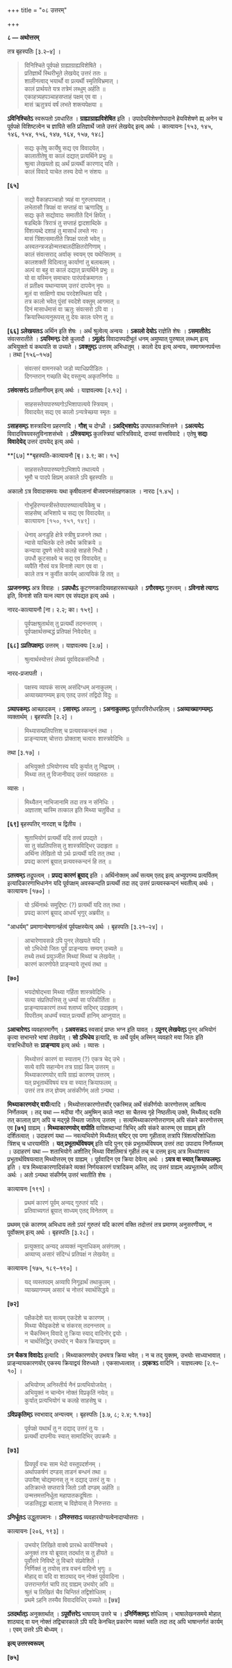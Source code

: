 +++
title = "०८ उत्तरम्"

+++


**८ — अथोत्तरम्**

तत्र बृहस्पतिः [३.२–४] ।

> विनिश्चिते पूर्वपक्षे ग्राह्याग्राह्यविशेषिते ।  
> प्रतिज्ञार्थे स्थिरीभूते लेखयेद् उत्तरं ततः ॥  
> शालीनत्वाद् भयार्थो वा प्रत्यर्थी स्मृतिविभ्रमात् ।  
> कालं प्रार्थयते यत्र तत्रेमं लब्धुम् अर्हति ॥  
> एकाहत्र्यहपञ्चाहसप्ताहं पक्षम् एव वा ।  
> मासं ऋतुत्रयं वर्षं लभते शक्त्यपेक्षया ॥

**ऽविनिश्चितेऽ** स्वरूपतो ऽवधारित । **ग्राह्याग्राह्यविशेषित** इति । उपादेयविशेषणोपादाने हेयविशेषणे ह्य् अनेन च पूर्वपक्षे विशिष्टत्वेन च ज्ञापिते सति प्रतिज्ञार्थे जाते उत्तरं लेखयेद् इत्य् अर्थः । कात्यायनः [१५३, १४५, १४६, १५४, १५६, १४७, १६४, १५७, १४८]

> सद्यः कृतेषु कार्येषु सद्य एव विवादयेत् ।  
> कालातीतेषु वा कालं दद्यात् प्रत्यर्थिने प्रभुः ॥  
> श्रुत्वा लेखयतो ह्य् अर्थं प्रत्यर्थी कारणाद् यति ।  
> कालं विवादे याचेत तस्य देयो न संशयः ॥

**[६५]**  
> सद्यो वैकाहपञ्चाहो त्र्यहं वा गुरुलाघवात् ।  
> लभेतासौ त्रिपक्षं वा सप्ताहं वा ऋणादिषु ॥  
> सद्यः कृते सद्योवादः समातीते दिनं क्षिपेत् ।  
> षडब्दिके त्रिरात्रं तु सप्ताहं द्वादशाब्दिके ॥  
> विंशत्यब्दे दशाहं तु मासार्धं लभते नरः ।  
> मासं त्रिंशत्समातीते त्रिपक्षं परतो भवेत् ॥  
> अस्वतन्त्रजडोन्मत्तबालदीक्षितरोगिणाम् ।  
> कालं संवत्सराद् अर्वाक् स्वयम् एव यथेप्सितम् ॥  
> कालशक्ती विदित्वातु कार्याणां तु बलाबलम् ।  
> अल्पं वा बहु वा कालं दद्यात् प्रत्यर्थिने प्रभुः ॥  
> यो वा यस्मिन् समाचारः पारंपर्यक्रमागतः ।  
> तं प्रतीक्ष्य यथान्यायम् उत्तरं दापयेन् नृपः ॥  
> मूलं वा साक्षिणो वाथ परदेशस्थिता यदि ।  
> तत्र कालो भवेत् पुंसां स्वदेशे वक्तुम् आगमात् ॥  
> दिनं मासार्धमासं वा ऋतुः संवत्सरो ऽपि वा ।  
> क्रियास्थित्यनुरूपस् तु देयः कालः परेण तु ॥

**[६६]** **ऽलेखयतःऽ** अर्थिन इति शेषः । अर्थं श्रुत्वेत्य् अन्वयः । **ऽकालो देयोऽ** राज्ञेति शेषः । **ऽसमातीतेऽ** संवत्सरातीते । **ऽयस्मिन्ऽ** देशे कुलादौ । **ऽमूलंऽ** विवादास्पदीभूतं धनम् अमुष्यात् पुरुषाल् लब्धम् इत्य् अभियुक्तो यं कथयति स उच्यते । **ऽवक्तुम्ऽ** उत्तरम् अभिधातुम् । कालो देय इत्य् अन्वयः, समागमनपर्यन्तः । तथा [१५६–१५७]

> संवत्सरं वामनस्को जडो व्याधिप्रपीडितः ।  
> दिगन्तरान् गच्छति चेद् वस्तुन्य् अकृतनिर्णयः ॥

**ऽसंवत्सरंऽ** प्रतीक्षणीयम् इत्य् अर्थः । याज्ञवल्क्यः [२.१२] ।

> साहसस्तेयपारुष्यगोऽभिशापात्यये स्त्रियाम् ।  
> विवादयेत् सद्य एव कालो ऽन्यत्रेच्छया स्मृतः ॥

**ऽसाहसम्ऽ** शस्त्रादिना प्रहरणादि । **गौश्** च दोग्ध्री । **ऽअद्भिशापेऽ** उपघातकाभिशंसने । **ऽअत्ययेऽ** विवादविषयवस्तुविनाशसंभवे । **ऽस्त्रियाम्ऽ** कुलस्त्रियां चारित्रविवादे, दास्यां सत्त्वविवादे । एतेषु **सद्यः विवादेयेद्** उत्तरं दापयेद् इत्य् अर्थः ।

**[६७] **बृहस्पति-कात्यायनौ [बृ। ३.९; का। १५]

> साहसस्तेयपारुष्यगोऽभिशापे तथात्यये ।  
> भूमौ च पादपे क्षिप्रम् अकाले ऽपि बृहस्पतिः ॥

अकालो ऽत्र विवादासमयः यथा कृषीवलानां बीजवपनसंग्रहणकालः । नारदः [१.४५] ।

> गोभूहिरण्यस्त्रीस्तेयपारुष्यात्ययिकेषु च ।  
> साहसेष्व् अभिशापे च सद्य एव विवादयेत् ॥ \
कात्यायनः [१५०, १५१, १४९] ।

> धेनाव् अनडुहि क्षेत्रे स्त्रीषु प्रजनने तथा ।  
> न्यासे याचितके दत्ते तथैव क्रविक्रये ॥  
> कन्याया दूषणे स्तेये कलहे साहसे निधौ ।  
> उपधौ कूटसाक्ष्ये च सद्य एव विवादयेत् ॥  
> व्यपैति गौरवं यत्र विनाशे त्याग एव वा ।  
> काले तत्र न कुर्वीत कार्यम् आत्ययिकं हि तत् ॥

**ऽप्रजननम्ऽ** अत्र विवाहः । **ऽउपधौऽ** कूटगणकादिव्यवहाररूपच्छले । **ऽगौरवम्ऽ** गुरुत्वम् । **ऽविनाशे त्यागऽ** इति, विनाशे सति यत्न त्याग एव संपद्यत इत्य् अर्थः ।

नारद-कात्यायनौ [ना। २.२; का। १५९] ।

> पूर्वपक्षश्रुतार्थस् तु प्रत्यर्थी तदनन्तरम् ।  
> पूर्वपक्षार्थसम्बद्धं प्रतिपक्षं निवेदयेत् ॥

**[६८]** **ऽप्रतिपक्षम्ऽ** उत्तरम् । याज्ञवल्क्यः [२.७] ।

> श्रुत्वार्थस्योत्तरं लेख्यं पूर्वावेदकसंनिधौ ।

नारद-प्रजापती ।

> पक्षस्य व्यापकं सारम् असंदिग्धम् अनाकुलम् ।  
> अव्याख्यागम्यम् इत्य् एतद् उत्तरं तद्विदो विदुः ॥

**ऽव्यापकम्ऽ** आच्छादकम् । **ऽसारम्ऽ** अफल्गु । **ऽअनाकुलम्ऽ** पूर्वापरविरोधरहितम् । **ऽअव्याख्यागम्यम्ऽ** व्यक्तार्थम् । बृहस्पतिः [२.२] ।

> मिथ्यासम्प्रतिपत्तिश् च प्रत्यवस्कन्दनं तथा ।  
> प्राङ्न्यायश् चोत्तराः प्रोक्ताश् चत्वारः शास्त्रवेदिभिः ॥

तथा [३.१७] ।

> अभियुक्तो ऽभियोगस्य यदि कुर्यात् तु निह्वयम् ।  
> मिथ्या तत् तु विजानीयाद् उत्तरं व्यवहारतः ॥

व्यासः ।

> मिथ्यैतन् नाभिजानामि तदा तत्र न संनिधिः ।  
> अज्ञातश् चास्मि तत्काल इति मिथ्या चतुर्विधा ॥

**[६९]** बृहस्पतिर् नारदश् च द्वितीय ।

> श्रुताभियोगं प्रत्यर्थी यदि तत्त्वं प्रपद्यते ।  
> सा तु संप्रतिपत्तिस् तु शास्त्रविद्भिर् उदाहृता ॥  
> अर्थिना लेखितो यो ऽर्थः प्रत्यर्थी यदि तत् तथा ।  
> प्रपद्य कारणं ब्रूयात् प्रत्यवस्कन्दनं हि तत् ॥

**ऽतत्त्वम्ऽ** तद्रूपत्वम् । **प्रपद्य कारणं ब्रूयाद्** इति । अर्थिनोक्तम् अर्थं सत्यम् एतद् इत्य् अभ्युपगम्य प्रत्यर्पितम् इत्यादिकारणाभिधानेन यदि पूर्वपक्षम् अवस्कन्दति प्रत्यर्थी तदा तद् उत्तरं प्रत्यवस्कन्दनं भवतीत्य् अर्थः । कात्यायनः [१७०] ।

> यो ऽर्थिनार्थः समुद्दिष्टः (?) प्रत्यर्थी यदि तत् तथा ।  
> प्रपद्य कारणं ब्रूयाद् आधर्यं भृगुर् अब्रवीत् ॥

"आधर्यम्" प्रमाणान्वेषणानर्हत्वं पूर्वपक्षस्येत्य् अर्थः । बृहस्पतिः [३.२१–२४] ।

> आचारेणावसन्ने ऽपि पुनर् लेखयते यदि ।  
> सो ऽभिधेयो जितः पूर्वं प्राङ्न्यायः सम्यग् उच्यते ॥  
> तथ्ये तथ्यं प्रयुञ्जीत मिथ्यां मिथ्यां च लेखयेत् ।  
> कारणं कारणोपेते प्राङ्न्याये तूभयं तथा ॥

**[७०]**  
> भयदोषोद्भवा मिथ्या गर्हिता शास्त्रवेदिभिः ।  
> सत्या संप्रतिपत्तिस् तु धर्म्या सा परिकीर्तिता ॥  
> प्राङ्न्यायकारणं तथ्यं श्लाघ्यं सद्भिर् उदाहृतम् ।  
> विपरीतम् अधर्म्यं स्यात् प्रत्यर्थी हानिम् आप्नुयात् ॥

**ऽआचारेणऽ** व्यवहारमार्गेण् । **ऽअवसन्नःऽ** स्वसादं प्राप्तः भग्न इति यावत् । **ऽपुनर् लेखयेत्ऽ** पुनर् अभियोगं कृत्वा सभान्तरे भाषां लेखयेत् । **सो ऽभिधेय** इत्यादि, सः अर्थे पूर्वम् अस्मिन् व्यवहारे मया जितः इति यत्राभिधीयते सः **प्राङ्न्याय** इत्य् अर्थः । व्यासः ।

> मिथ्योत्तरं कारणं वा स्याताम् (?) एकत्र चेद् उभे ।  
> सत्ये वापि सहान्येन तत्र ग्राह्यं किम् उत्तरम् ॥  
> मिथ्याकारणयोर् वापि ग्राह्यं कारणम् उत्तरम् ।  
> यत् प्रभूतार्थविषयं यत्र वा स्यात् क्रियाफलम् ॥  
> उत्तरं तत्र तज् ज्ञेयम् असंकीर्णम् अतो ऽन्यथा ।

**मिथ्याकारणयोर्** **वापी**त्यादि । मिथ्योत्तरकारणोत्तर्योर् एकस्मिन्न् अर्थे संकीर्णयोः कारणोत्तरम् आश्रित्य निर्णेतव्यम् । तद् यथा — मदीया गौर् अमुष्मिन् काले नष्टा सा चैतस्य गृहे निष्ठतीत्य् उक्ते, मिथ्यैतद् वदसि तत् कालात् प्राग् अपि च मद्गृहे स्थिता जातेत्य् उत्तरम् । सत्यमिथ्याकारणोत्तराणाम् अपि संकरे कारणोत्तरम् एव **[७१]** ग्राह्यम् । **मिथ्याकारणयोर्** **वापीति** वापिशब्दाभ्यां त्रिभिर् अपि संकरे कारण्म् एव ग्राह्यम् इति दर्शितत्वात् । उदाहरणं यथा — नवत्यभियोगे मिथ्यैतत् षष्टिर् एव पणा गृहीतास् तत्रापि त्रिंशत्परिशोधिताः त्रिंशच् च धारयामीति । **यत् प्रभूतार्थविषयम्** इति यदि पुनर् एकं प्रभूतार्थविषयम् उत्तरं तदा उपादाय निर्णेतव्यम् । उदाहरणं यथा — शताभियोगे अशीतिर् मिथ्या विंशतिमात्रं गृहीतं तच् च दत्तम् इत्य् अत्र मिथ्यांशस्य प्रभूतार्थविषयत्वात् मिथ्योत्तरम् एव ग्राह्यम् । पूर्ववादिन एव क्रिया देयेत्य् अर्थः । **ऽयत्र वा स्यात् क्रियाफलम्ऽ** इति । यत्र मिथ्याकारणादिसंकरे व्यक्तं निर्णयकारणं पत्रादिकम् अस्ति, तद् उत्तरं ग्राह्यम् अप्रभूतार्थम् अपीत्य् अर्थः । अतो ऽन्यथा संकीर्णम् उत्तरं भवतीति शेषः ।

कात्यायनः [१९१] ।

> प्रथमं कारणं पूर्वम् अन्यद् गुरुतरं यदि ।  
> प्रतिवाच्यगतं ब्रूयात् साध्यम् एतद् विनेतरम् ॥

प्रथमम् एकं कारणम् अभिधाय ततो ऽपरं गुरुतरं यदि कारणं वक्ति तदोत्तरं तत्र प्रमाणम् अनुसरणीयम्, न पूर्वोक्तम् इत्य् अर्थः । बृहस्पतिः [३.२८] ।

> प्रत्युक्ताद् अन्यद् अव्यक्तं न्यूनाधिकम् असंगतम् ।  
> अव्याप्य् असारं संदिग्धं प्रतिपक्षं न लेखयेत् ॥

कात्यायनः [१७५, १८९–१९०] ।

> यद् व्यस्तपदम् अव्यापि निगूढार्थं तथाकुलम् ।  
> व्याख्यागम्यम् असारं च नोत्तरं स्वार्थसिद्धये ॥

**[७२]**  
> पक्षैकदेशे यत् सत्यम् एकदेशे च कारणम् ।  
> मिथ्या चैवेइकदेशे च संकरस् तदनन्तरम् ॥  
> न चैकस्मिन् विवादे तु क्रिया स्याद् वादिनोर् द्वयोः ।  
> न चार्थसिद्धिर् उभयोर् न चैकत्र क्रियाद्वयम् ॥

**ऽन चैकत्र विवादेऽ** इत्यादि । मिथ्याकारणयोर् उभयत्र क्रिया भवेत् । न च तद् युक्तम्, उभयोः साध्याभावात् । प्राङ्न्यायकारणयोर् एकस्य क्रियाद्वयं विरुध्यते । एकसाध्यत्वात् । **ऽएकत्रऽ** वादिनि । याज्ञवल्क्यः [२.९–१०] ।

> अभियोगम् अनिस्तीर्य नैनं प्रत्यभियोजयेत् ।  
> अभियुक्तं न चान्येन नोक्तं विप्रकृतिं नयेत् ॥  
> कुर्यात् प्रत्यभियोगं च कलहे साहसेषु च ।

**ऽविप्रकृतिम्ऽ** स्वभावाद् अन्यत्त्वम् । बृहस्पतिः [३.७, ८; २.४; १.१७३]

> पूर्वपक्षे यथार्थं तु न दद्याद् उत्तरं तु यः ।  
> प्रत्यर्थी दापनीयः स्यात् सामादिभिर् उपक्रमैः ॥

**[७३]**  
> प्रियपूर्वं वचः साम भेदो वस्तूपदर्शनम् ।  
> अर्थापकर्षणं दण्डस् ताडनं बन्धनं तथा ॥  
> उपायैश् चोद्यमानस् तु न दद्याद् उत्तरं तु यः ।  
> अतिक्रान्ते सप्तरात्रे जितो ऽसौ दण्डम् अर्हति ॥  
> उन्मत्तमत्तनिर्धूता महापातकदूषिताः ।  
> जडातिवृद्धा बालाश् च विज्ञेयास् ते निरुत्तराः ॥

**ऽनिर्धूतःऽ** उद्धूतापमानः । **ऽनिरुत्तराःऽ** व्यवहारयोग्यत्वेनादाप्योत्तराः ।

कात्यायनः [२०६, १९३] ।

> उभयोर् लिखिते वाक्ये प्रारब्धे कार्यनिश्चये ।  
> अनुक्तं तत्र यो ब्रूयात् तदर्थात् स तु हीयते ॥  
> पूर्वोत्तरे निविष्टे तु विचारे संप्रवेशिते ।  
> निर्णिक्तं तु तयोस् तत्र वचनं वादिनो भृगुः ॥  
> मोहाद् वा यदि वा शाठ्याद् यन् नोक्तं पूर्ववादिना ।  
> उत्तरान्तर्गतं चापि तद् ग्राह्यम् उभयोर् अपि ॥  
> श्रुतं च लिखितं चैव चिन्तितं तद्विशोधितम् ।  
> प्रथमे ऽहनि तस्यैव विवादविधिर् उच्यते ॥ **[७४]**

**ऽतदर्थात्ऽ** अनुक्तार्थात् । **ऽपूर्वोत्तरेऽ** भाषायाम् उत्तरे च । **ऽनिर्णिक्तम्ऽ** शोधितम् । भाषालेखनसमये मोहात् शाठ्याद् वा यन् नोक्तं तद्विचारकाले ऽपि यदि केनचित् प्रकारेण व्यक्तं भवति तदा तद् अपि भाषान्तर्गतं कार्यम् । एवम् उत्तरे ऽपि बोध्यम् ।

**इत्य् उत्तरस्वरूपम्**

**[७५]**
